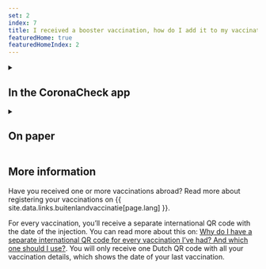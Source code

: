 ```yaml
---
set: 2
index: 7
title: I received a booster vaccination, how do I add it to my vaccination certificate?
featuredHome: true
featuredHomeIndex: 2
---
```

<details class="details">
<summary><h2>In the CoronaCheck app</h2></summary>
<div markdown="1">
Vaccinations are not retrieved automatically. Therefore, after every vaccination, you need to retrieve your vaccination details again by logging in with DigiD. Click on the ‘+’ symbol in the top right corner of the app and add a vaccination certificate. 
</div>
</details>

<details class="details">
<summary><h2>On paper</h2></summary>
<div markdown="1">
Go to [www.coronacheck.nl/en/print](/print) and make create a new vaccination certificate. Your booster vaccination will be added to your certificate.
</div>
</details>

## More information

Have you received one or more vaccinations abroad? Read more about registering your vaccinations on {{ site.data.links.buitenlandvaccinatie[page.lang] }}.

For every vaccination, you’ll receive a separate international QR code with the date of the injection. You can read more about this on: [Why do I have a separate international QR code for every vaccination I’ve had? And which one should I use?](/en/faq/3-5-waarom-heb-ik-voor-elke-prik-een-internationale-qr-code/). You will only receive one Dutch QR code with all your vaccination details, which shows the date of your last vaccination.
